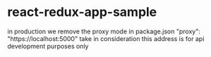 # react-redux-app-sample

in production we remove the proxy mode in package.json
  "proxy": "https://localhost:5000"
  take in consideration this address is for api development purposes only